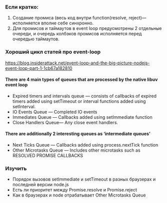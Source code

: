 ### Если кратко:

1. Создание промиса (весь код внутри function(resolve, reject)— исполняется вполне себе синхронно.
2. Для промисов и таймаутов в event loop предусмотрены 2 отдельные очереди,
и очередь колбэков промисов исполняется перед очередью таймаутов.

### Хороший цикл статей про event-loop

https://blog.insiderattack.net/event-loop-and-the-big-picture-nodejs-event-loop-part-1-1cb67a182810

#### There are 4 main types of queues that are processed by the native libuv event loop

* Expired timers and intervals queue — consists of callbacks of
  expired timers added using setTimeout or interval functions added using setInterval.
* IO Events Queue — Completed IO events
* Immediates Queue — Callbacks added using setImmediate function
* Close Handlers Queue— Any close event handlers.

#### There are additionally 2 interesting queues as ‘intermediate queues’

* Next Ticks Queue — Callbacks added using process.nextTick function
* Other Microtasks Queue — Includes other microtasks such as RESOLVED PROMISE CALLBACKS

### Изучить

* Порядок вызовов setImmediate и setTimeout в разных браузерах и последней версии node.js
* Есть ли приоритет между Promise.resolve и Promise.reject
* Как в браузерах и node отрабатывает Other Microtasks Queue